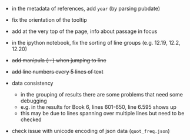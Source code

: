 
* in the metadata of references, add `year` (by parsing pubdate)
* fix the orientation of the tooltip
* add at the very top of the page, info about passage in focus
* in the ipython notebook, fix the sorting of line groups (e.g. 12.19, 12.2, 12.20)
* ~~add manipula (☞) when jumping to line~~
* ~~add line numbers every 5 lines of text~~

* data consistency
    - in the grouping of results there are some problems that need some debugging
    - e.g. in the results for Book 6, lines 601-650, line 6.595 shows up
    - this may be due to lines spanning over multiple lines but need to be checked
* check issue with unicode encoding of json data (`quot_freq.json`)